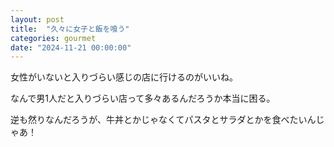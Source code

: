```yaml
---
layout: post
title:  "久々に女子と飯を喰う"
categories: gourmet
date: "2024-11-21 00:00:00"
---
```


女性がいないと入りづらい感じの店に行けるのがいいね。

なんで男1人だと入りづらい店って多々あるんだろうか本当に困る。

逆も然りなんだろうが、牛丼とかじゃなくてパスタとサラダとかを食べたいんじゃあ！
